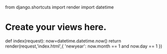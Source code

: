 from django.shortcuts import render
import datetime
# Create your views here.
def index(request):
   now=datetime.datetime.now()
   return render(request,'index.html',{
       'newyear': now.month == 1 and now.day == 1
   })
 
